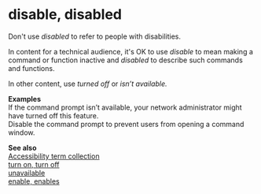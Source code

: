 # disable, disabled

Don't use *disabled* to refer to people with disabilities. 

In content for a technical audience, it's OK to use *disable* to mean making a command or function inactive and *disabled* to describe such commands and functions.

In other content, use *turned off* or *isn’t available.*

**Examples**   
If the command prompt isn’t available, your network administrator might have turned off this feature.  
Disable the command prompt to prevent users from opening a command window. 

**See also**  
[Accessibility term collection](~/a-z-word-list-term-collections/term-collections/accessibility-terms.md)  
[turn on, turn off](~/a-z-word-list-term-collections/t/turn-on-turn-off.md)  
[unavailable](~/a-z-word-list-term-collections/u/unavailable.md)  
[enable, enables](~/a-z-word-list-term-collections/e/enable-enables.md)
